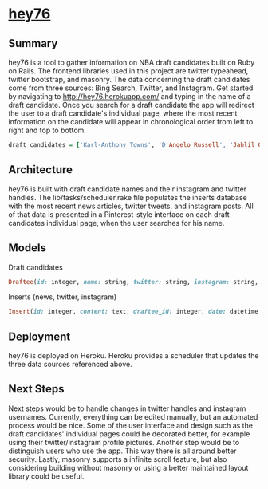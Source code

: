 # [hey76](http://hey76.herokuapp.com/)

## Summary
hey76 is a tool to gather information on NBA draft candidates built on Ruby on Rails. The frontend libraries used in this project are twitter typeahead, twitter bootstrap, and masonry. The data concerning the draft candidates come from three sources: Bing Search, Twitter, and Instagram. Get started by navigating to http://hey76.herokuapp.com/ and typing in the name of a draft candidate. Once you search for a draft candidate the app will redirect the user to a draft candidate's individual page, where the most recent information on the candidate will appear in chronological order from left to right and top to bottom.

```ruby
draft candidates = ['Karl-Anthony Towns', 'D'Angelo Russell', 'Jahlil Okafor', 'Kristaps Porzingis', 'Mario Hezonja', 'Willie Cauley-Stein', 'Emmanuel Mudiay', 'Stanley Johnson', 'Frank Kaminsky', 'Justise Winslow', 'Myles Turner', 'Trey Lyles', 'Devin Booker', 'Cameron Payne', 'Kelly Oubre Jr.', 'Terry Rozier', 'Rashad Vaughn', 'Sam Dekker', 'Jerian Grant', 'Delon Wright', 'Justin Anderson', 'Bobby Portis', 'Rondae Hollis-Jefferson', 'Tyus Jones', 'Jarell Martin', 'Nikola Milutinov', 'Larry Nance, Jr.', 'R. J. Hunter', 'Chris McCullough', 'Kevon Looney', 'Cedi Osman', 'Montrezl Harrell', 'Jordan Mickey', 'Anthony Brown', 'Guillermo Hernangómez', 'Rakeem Christmas', 'Richaun Holmes', 'Darrun Hilliard', 'Juan Pablo Vaulet', 'Josh Richardson', 'Pat Connaughton', 'Olivier Hanlan', 'Joseph Young', 'Andrew Harrison', 'Marcus Thornton', 'Norman Powell', 'Artūras Gudaitis', 'Dakari Johnson', 'Aaron White', 'Marcus Eriksson', 'Tyler Harvey', 'Satnam Singh Bhamara', 'Sir'Dominic Pointer', 'Dani Díez', 'Cady Lalanne', 'Branden Dawson', 'Nikola Radičević', 'J. P. Tokoto', 'Dimitrios Agravanis', 'Luka Mitrović']
```

## Architecture
hey76 is built with draft candidate names and their instagram and twitter handles. The lib/tasks/scheduler.rake file populates the inserts database with the most recent news articles, twitter tweets, and instagram posts. All of that data is presented in a Pinterest-style interface on each draft candidates individual page, when the user searches for his name.

## Models
Draft candidates

```ruby
Draftee(id: integer, name: string, twitter: string, instagram: string, created_at: datetime, updated_at: datetime)
```

Inserts (news, twitter, instagram)
```ruby
Insert(id: integer, content: text, draftee_id: integer, date: datetime, type_of: string, content_id: string, created_at: datetime, updated_at: datetime)
```

## Deployment
hey76 is deployed on Heroku. Heroku provides a scheduler that updates the three data sources referenced above.

## Next Steps
Next steps would be to handle changes in twitter handles and instagram usernames. Currently, everything can be edited manually, but an automated process would be nice. Some of the user interface and design such as the draft candidates' individual pages could be decorated better, for example using their twitter/instagram profile pictures. Another step would be to distinguish users who use the app. This way there is all around better security. Lastly, masonry supports a infinite scroll feature, but also considering building without masonry or using a better maintained layout library could be useful. 
